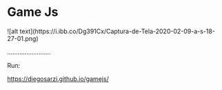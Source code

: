 <h1>Game Js</h1>
![alt text](https://i.ibb.co/Dg391Cx/Captura-de-Tela-2020-02-09-a-s-18-27-01.png)
<p>.........................<p>
<p>Run: </p>
<a href="https://diegosarzi.github.io/gamejs/">https://diegosarzi.github.io/gamejs/</a>
